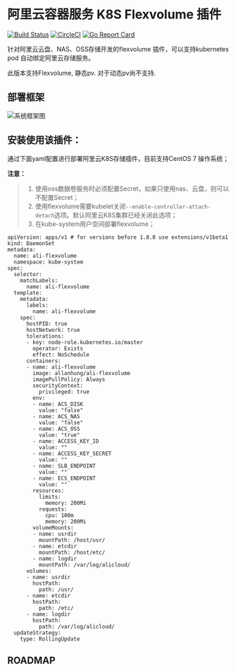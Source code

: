 # 阿里云容器服务 K8S Flexvolume 插件

[![Build Status](https://travis-ci.org/AliyunContainerService/flexvolume.svg?branch=master)](https://travis-ci.org/AliyunContainerService/flexvolume) [![CircleCI](https://circleci.com/gh/AliyunContainerService/flexvolume.svg?style=svg)](https://circleci.com/gh/AliyunContainerService/flexvolume) [![Go Report Card](https://goreportcard.com/badge/github.com/AliyunContainerService/flexvolume)](https://goreportcard.com/report/github.com/AliyunContainerService/flexvolume)

针对阿里云云盘、NAS、OSS存储开发的flexvolume 插件，可以支持kubernetes pod 自动绑定阿里云存储服务。

此版本支持Flexvolume, 静态pv. 对于动态pv尚不支持.

## 部署框架
  ![系统框架图](docs/flexvolume.png)

## 安装使用该插件：


通过下面yaml配置进行部署阿里云K8S存储插件，目前支持CentOS 7 操作系统；

**注意：**
> 1. 使用oss数据卷服务时必须配置Secret，如果只使用nas、云盘，则可以不配置Secret；
> 2. 使用flexvolume需要kubelet关闭`--enable-controller-attach-detach`选项。默认阿里云K8S集群已经关闭此选项；
> 3. 在kube-system用户空间部署flexvolume；


```
apiVersion: apps/v1 # for versions before 1.8.0 use extensions/v1beta1
kind: DaemonSet
metadata:
  name: ali-flexvolume
  namespace: kube-system
spec:
  selector:
    matchLabels:
      name: ali-flexvolume
  template:
    metadata:
      labels:
        name: ali-flexvolume
    spec:
      hostPID: true
      hostNetwork: true
      tolerations:
      - key: node-role.kubernetes.io/master
        operator: Exists
        effect: NoSchedule
      containers:
      - name: ali-flexvolume
        image: allanhung/ali-flexvolume
        imagePullPolicy: Always
        securityContext:
          privileged: true
        env:
        - name: ACS_DISK
          value: "false"
        - name: ACS_NAS
          value: "false"
        - name: ACS_OSS
          value: "true"
        - name: ACCESS_KEY_ID
          value: ""
        - name: ACCESS_KEY_SECRET
          value: ""
        - name: SLB_ENDPOINT
          value: ""
        - name: ECS_ENDPOINT
          value: ""
        resources:
          limits:
            memory: 200Mi
          requests:
            cpu: 100m
            memory: 200Mi
        volumeMounts:
        - name: usrdir
          mountPath: /host/usr/
        - name: etcdir
          mountPath: /host/etc/
        - name: logdir
          mountPath: /var/log/alicloud/
      volumes:
      - name: usrdir
        hostPath:
          path: /usr/
      - name: etcdir
        hostPath:
          path: /etc/
      - name: logdir
        hostPath:
          path: /var/log/alicloud/
  updateStrategy:
    type: RollingUpdate
```


## ROADMAP

